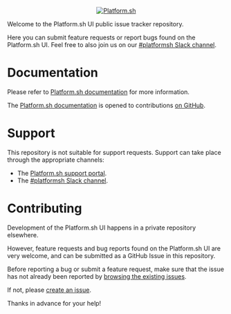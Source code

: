<p align="center"><a href="https://platform.sh"><img src="https://platform.sh/themes/custom/platformsh/images/platformsh-logos/psh-light@2x.png" alt="Platform.sh"></a></p>

Welcome to the Platform.sh UI public issue tracker repository. 

Here you can submit feature requests or report bugs found on the Platform.sh UI. Feel free to also join us on our [#platformsh Slack channel](https://chat.platform.sh).

# Documentation

Please refer to [Platform.sh documentation](https://docs.platform.sh) for more information.

The [Platform.sh documentation](https://docs.platform.sh) is opened to contributions [on GitHub](https://github.com/platformsh/platformsh-docs/).

# Support

This repository is not suitable for support requests. Support can take place through the appropriate channels:

* The [Platform.sh support portal](https://accounts.platform.sh/support/).
* The [#platformsh Slack channel](https://chat.platform.sh/).

# Contributing

Development of the Platform.sh UI happens in a private repository elsewhere. 

However, feature requests and bug reports found on the Platform.sh UI are very welcome, and can be submitted as a GitHub Issue in this repository.

Before reporting a bug or submit a feature request, make sure that the issue has not already been reported by [browsing the existing issues](https://github.com/platformsh/platformsh-ui-issue-tracker/issues). 

If not, please [create an issue](https://github.com/platformsh/platformsh-ui-issue-tracker/issues/new/choose).


Thanks in advance for your help!
